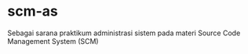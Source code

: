 # scm-as
Sebagai sarana praktikum administrasi sistem pada materi Source Code Management System (SCM)
